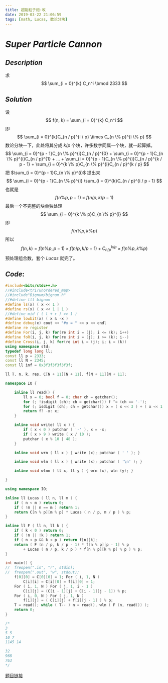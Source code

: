 ```yaml
---
title: 超能粒子炮·改
date: 2019-03-22 21:06:59
tags: [math, Lucas, 数论分块]
---
```


# $Super$ $Particle$ $Cannon$



## $Description$

求
$$
\sum_{i = 0}^{k} C_n^i \bmod 2333
$$



## $Solution$

设 
$$
f(n, k) = \sum_{i = 0}^{k} C_n^i
$$
即
$$
\sum_{i = 0}^{k}C_{n / p}^{i / p} \times C_{n \% p}^{i \% p}
$$
数论分块一下，此处将其分成 $k / p$ 个块，许多数字同属一个块，就一起算掉。
$$
\sum_{i = 0}^{p - 1}C_{n \% p}^{i}C_{n / p}^{0} + \sum_{i = 0}^{p - 1}C_{n \% p}^{i}C_{n / p}^{1} + ... + \sum_{i = 0}^{p - 1}C_{n \% p}^{i}C_{n / p}^{k / p - 1} + \sum_{i = 0}^{k \% p}C_{n \% p}^{i}C_{n / p}^{k / p}
$$
把 $\sum_{i = 0}^{p - 1}C_{n \% p}^{i}$ 提出来
$$
\sum_{i = 0}^{p - 1}C_{n \% p}^{i} \sum_{i = 0}^{k}C_{n / p}^{i / p - 1}
$$
也就是
$$
f(n \% p, p - 1) \times f(n / p, k / p - 1)
$$
最后一个不完整的块单独处理
$$
\sum_{i = 0}^{k \% p}C_{n \% p}^{i}
$$
即
$$
f(n \% p,k \% p)
$$
所以
$$
f(n, k) = f(n \% p, p - 1) \times f(n / p, k / p - 1) + C_{n / p}^{k / p} \times f(n \% p, k \% p)
$$
预处理组合数，套个 $Lucas$ 就完了。



## $Code:$

```cpp
#include<bits/stdc++.h>
//#include<tr1/unordered_map>
//#include"Bignum/bignum.h"
//#define lll bignum
#define ls(x) ( x << 1 )
#define rs(x) ( x << 1 | 1 )
//#define mid ( ( l + r ) >> 1 )
#define lowbit(x) ( x & -x )
#define debug(x) cout << "#x = " << x << endl
#define re register
#define For(i, j, k) for(re int i = (j); i <= (k); i++)
#define foR(i, j, k) for(re int i = (j); i >= (k); i--)
#define Cross(i, j, k) for(re int i = (j); i; i = (k))
using namespace std;
typedef long long ll;
const ll p = 2333;
const ll N = 2345;
const ll inf = 0x3f3f3f3f3f3f;

ll T, n, k, res, C[N + 11][N + 11], f[N + 11][N + 11];

namespace IO {

    inline ll read() {
        ll x = 0; bool f = 0; char ch = getchar();
        for (; !isdigit (ch); ch = getchar()) f ^= (ch == '-');
        for (; isdigit (ch); ch = getchar()) x = ( x << 3 ) + ( x << 1 ) + ( ch ^ 48 );
        return f? -x: x;
    }

    inline void write( ll x ) {
        if ( x < 0 ) putchar ( '-' ), x = -x;
        if ( x > 9 ) write ( x / 10 );
        putchar ( x % 10 | 48 );
    }

    inline void wrn ( ll x ) { write (x); putchar ( ' ' ); }

    inline void wln ( ll x ) { write (x); putchar ( '\n' ); }

    inline void wlnn ( ll x, ll y ) { wrn (x), wln (y); }

}

using namespace IO;

inline ll Lucas ( ll n, ll m ) {
    if ( n < m ) return 0;
    if ( !m || n == m ) return 1;
    return C[n % p][m % p] * Lucas ( n / p, m / p ) % p;
}

inline ll F ( ll n, ll k ) {
    if ( k < 0 ) return 0;
    if ( !n || !k ) return 1;
    if ( n < p && k < p ) return f[n][k];
    return ( F (n / p, k / p - 1) * f[n % p][p - 1] % p 
        + Lucas ( n / p, k / p ) * f[n % p][k % p] % p ) % p;
}

int main() {
//  freopen(".in", "r", stdin);
//  freopen(".out", "w", stdout);
    f[0][0] = C[0][0] = 1; For ( i, 1, N )
        C[i][i] = C[i][0] = f[i][0] = 1;
    For ( i, 1, N ) For ( j, 1, i - 1 )
        C[i][j] = (C[i - 1][j] + C[i - 1][j - 1]) % p;
    For ( i, 0, N ) For ( j, 1, N ) 
        f[i][j] = ( C[i][j] + f[i][j - 1] ) % p;
    T = read(); while ( T-- ) n = read(), wln ( F (n, read()) );
    return 0;
}

/*
3
5 5
10 7
1145 14

32
968
763
*/
```

[题目链接](https://www.luogu.org/problemnew/show/P4345)